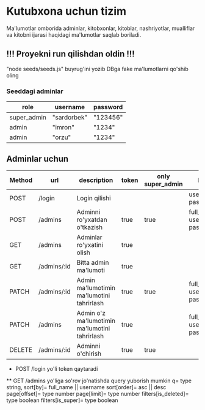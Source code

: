 # Kutubxona uchun tizim

Ma'lumotlar omborida adminlar, kitobxonlar, kitoblar, nashriyotlar, mualliflar va kitobni ijarasi haqidagi ma'lumotlar saqlab boriladi.

## !!! Proyekni run qilishdan oldin !!!
"node seeds/seeds.js" buyrug'ini yozib DBga fake ma'lumotlarni qo'shib oling

### Seeddagi adminlar

| role | username | password |
| --- | --- | --- |
| super_admin | "sardorbek" | "123456" |
| admin | "imron" | "1234" |
| admin | "orzu" | "1234" |

## Adminlar uchun

| Method | url | description | token | only super_admin | body |
|---|---|---|---|---|---|
| POST | /login | Login qilishi | | | username, password |
| POST | /admins | Adminni ro'yxatdan o'tkazish | true | true | full_name, username, password |
| GET | /admins | Adminlar ro'yxatini olish | true | | |
| GET | /admins/:id | Bitta admin ma'lumoti | true | | |
| PATCH | /admins/:id | Admin ma'lumotimin ma'lumotini tahrirlash | true | true | full_name?, username?, password? |
| PATCH | /admins | Admin o'z ma'lumotimin ma'lumotini tahrirlash | true | | full_name?, username?, password? |
| DELETE | /admins/:id | Adminni o'chirish | true | true | |


* POST /login yo'li token qaytaradi

** GET /admins yo'liga so'rov jo'natishda query yuborish mumkin
q= type string,
sort[by]= full_name || username
sort[order]= asc || desc
page[offset]= type number
page[limit]= type number
filters[is_deleted]= type boolean
filters[is_super]= type boolean